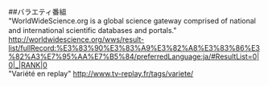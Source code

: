 ##バラエティ番組<br>
  "WorldWideScience.org is a global science gateway comprised of national and international scientific databases and portals."　http://worldwidescience.org/wws/result-list/fullRecord:%E3%83%90%E3%83%A9%E3%82%A8%E3%83%86%E3%82%A3%E7%95%AA%E7%B5%84/preferredLanguage:ja/#ResultList=0|0|_|RANK|0 <br>
  "Variété en replay" http://www.tv-replay.fr/tags/variete/
